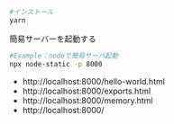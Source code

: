 ```bash
#インストール
yarn
```

簡易サーバーを起動する

```bash
#Example：nodeで簡易サーバ起動
npx node-static -p 8000
```

- http://localhost:8000/hello-world.html
- http://localhost:8000/exports.html
- http://localhost:8000/memory.html
- http://localhost:8000/

